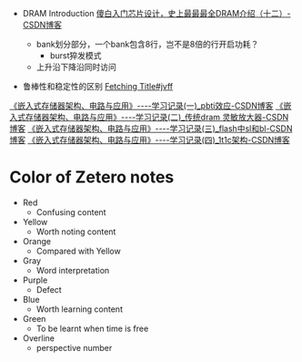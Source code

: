 - DRAM Introduction
[傻白入门芯片设计，史上最最最全DRAM介绍（十二）-CSDN博客](https://blog.csdn.net/qq_46675545/article/details/128210207)
	- bank划分部分，一个bank包含8行，岂不是8倍的行开启功耗？
		- burst猝发模式
	- 上升沿下降沿同时访问

- 鲁棒性和稳定性的区别
[Fetching Title#jvff](https://blog.csdn.net/qq_50942093/article/details/135146883)


[《嵌入式存储器架构、电路与应用》----学习记录(一)\_pbti效应-CSDN博客](https://blog.csdn.net/qq_42078934/article/details/130892620)
[《嵌入式存储器架构、电路与应用》----学习记录(二)\_传统dram 灵敏放大器-CSDN博客](https://blog.csdn.net/qq_42078934/article/details/130952358)
[《嵌入式存储器架构、电路与应用》----学习记录(三)\_flash中sl和bl-CSDN博客](https://blog.csdn.net/qq_42078934/article/details/130983040)
[《嵌入式存储器架构、电路与应用》----学习记录(四)\_1t1c架构-CSDN博客](https://blog.csdn.net/qq_42078934/article/details/131002116)

# Color of Zetero notes
- Red
	- Confusing content
- Yellow
	- Worth noting content
- Orange
	- Compared with Yellow
- Gray
	- Word interpretation
- Purple
	- Defect
- Blue
	- Worth learning content
- Green
	- To be learnt when time is free
- Overline
	- perspective number


